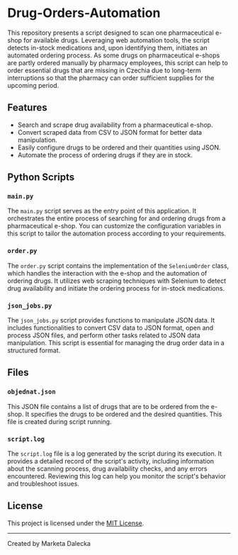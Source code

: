 # Drug-Orders-Automation

This repository presents a script designed to scan one pharmaceutical e-shop for available drugs. Leveraging web automation tools, the script detects in-stock medications and, upon identifying them, initiates an automated ordering process. 
As some drugs on pharmaceutical e-shops are partly ordered manually by pharmacy employees, this script can help to order essential drugs that are missing in Czechia due to long-term interruptions so that the pharmacy can order sufficient supplies for the upcoming period.

## Features

- Search and scrape drug availability from a pharmaceutical e-shop.
- Convert scraped data from CSV to JSON format for better data manipulation.
- Easily configure drugs to be ordered and their quantities using JSON.
- Automate the process of ordering drugs if they are in stock.

## Python Scripts

### `main.py`

The `main.py` script serves as the entry point of this application. It orchestrates the entire process of searching for and ordering drugs from a pharmaceutical e-shop. You can customize the configuration variables in this script to tailor the automation process according to your requirements.

### `order.py`

The `order.py` script contains the implementation of the `SeleniumOrder` class, which handles the interaction with the e-shop and the automation of ordering drugs. It utilizes web scraping techniques with Selenium to detect drug availability and initiate the ordering process for in-stock medications.

### `json_jobs.py`

The `json_jobs.py` script provides functions to manipulate JSON data. It includes functionalities to convert CSV data to JSON format, open and process JSON files, and perform other tasks related to JSON data manipulation. This script is essential for managing the drug order data in a structured format.

## Files

### `objednat.json`

This JSON file contains a list of drugs that are to be ordered from the e-shop. It specifies the drugs to be ordered and the desired quantities. This file is created during script running.

### `script.log`

The `script.log` file is a log generated by the script during its execution. It provides a detailed record of the script's activity, including information about the scanning process, drug availability checks, and any errors encountered. Reviewing this log can help you monitor the script's behavior and troubleshoot issues.

## License

This project is licensed under the [MIT License](LICENSE).

---

Created by Marketa Dalecka

